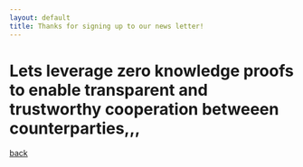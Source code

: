 ```yaml
---
layout: default
title: Thanks for signing up to our news letter!
---
```


# Lets leverage zero knowledge proofs to enable transparent and trustworthy cooperation betweeen counterparties,,,

[back](./)
